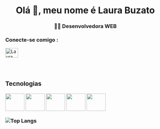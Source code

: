 <h1 align="center">Olá 👋, meu nome é Laura Buzato</h1>
<h3 align="center"> 👩‍💻 Desenvolvedora WEB</h3> 
<h3 align="left"> Conecte-se comigo : </h3>
<p align="left">
<a href="https://www.linkedin.com/in/laurabuzato/"  target="blank"><img align="center" src="https://raw.githubusercontent.com/rahuldkjain/github-profile-readme-generator/master/src/images/icons/Social/linked-in-alt.svg" alt="Laura Buzato" height="30" width="40" /></a></p><h3 align="left">
<hl/>
<div style="display: inline_block"><br>
   <h3> Tecnologias </h3>
<img width = 60px src="https://cdn.jsdelivr.net/gh/devicons/devicon/icons/html5/html5-original-wordmark.svg" width="55" height="55" />
<img width = 60px src="https://cdn.jsdelivr.net/gh/devicons/devicon/icons/css3/css3-original-wordmark.svg" width="55" height="55" />
<img width = 60px src="https://cdn.jsdelivr.net/gh/devicons/devicon/icons/javascript/javascript-original.svg" width="55" height="55"/>
<img width = 60px src="https://cdn.jsdelivr.net/gh/devicons/devicon/icons/react/react-original-wordmark.svg"width="55" height="55" />        
<img width = 60px src="https://cdn.jsdelivr.net/gh/devicons/devicon/icons/python/python-original.svg" width="55" height="55" />

![Top Langs](https://github-readme-stats.vercel.app/api/top-langs/?username=laurabuzato\&layout=compact)
